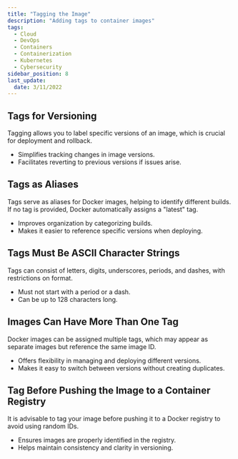 ```yaml
---
title: "Tagging the Image"
description: "Adding tags to container images"
tags:
  - Cloud
  - DevOps
  - Containers
  - Containerization
  - Kubernetes
  - Cybersecurity
sidebar_position: 8
last_update:
  date: 3/11/2022
---
```



## Tags for Versioning

Tagging allows you to label specific versions of an image, which is crucial for deployment and rollback.

- Simplifies tracking changes in image versions.
- Facilitates reverting to previous versions if issues arise.

## Tags as Aliases

Tags serve as aliases for Docker images, helping to identify different builds. If no tag is provided, Docker automatically assigns a "latest" tag.

- Improves organization by categorizing builds.
- Makes it easier to reference specific versions when deploying.

## Tags Must Be ASCII Character Strings

Tags can consist of letters, digits, underscores, periods, and dashes, with restrictions on format.

- Must not start with a period or a dash.
- Can be up to 128 characters long.

## Images Can Have More Than One Tag

Docker images can be assigned multiple tags, which may appear as separate images but reference the same image ID.

- Offers flexibility in managing and deploying different versions.
- Makes it easy to switch between versions without creating duplicates.

## Tag Before Pushing the Image to a Container Registry

It is advisable to tag your image before pushing it to a Docker registry to avoid using random IDs.

- Ensures images are properly identified in the registry.
- Helps maintain consistency and clarity in versioning.
 